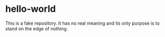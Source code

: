 # hello-world
This is a fake repository. It has no real meaning and its only purpose is to stand on the edge of nothing.
